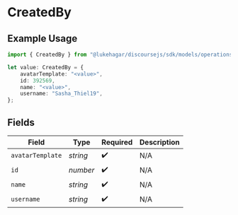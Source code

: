 # CreatedBy

## Example Usage

```typescript
import { CreatedBy } from "@lukehagar/discoursejs/sdk/models/operations";

let value: CreatedBy = {
    avatarTemplate: "<value>",
    id: 392569,
    name: "<value>",
    username: "Sasha_Thiel19",
};
```

## Fields

| Field              | Type               | Required           | Description        |
| ------------------ | ------------------ | ------------------ | ------------------ |
| `avatarTemplate`   | *string*           | :heavy_check_mark: | N/A                |
| `id`               | *number*           | :heavy_check_mark: | N/A                |
| `name`             | *string*           | :heavy_check_mark: | N/A                |
| `username`         | *string*           | :heavy_check_mark: | N/A                |